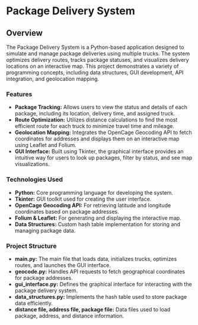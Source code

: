 # Package Delivery System
## Overview
The Package Delivery System is a Python-based application designed to simulate and manage package deliveries using multiple trucks. The system optimizes delivery routes, tracks package statuses, and visualizes delivery locations on an interactive map. This project demonstrates a variety of programming concepts, including data structures, GUI development, API integration, and geolocation mapping.

### Features
* **Package Tracking:** Allows users to view the status and details of each package, including its location, delivery time, and assigned truck.
* **Route Optimization:** Utilizes distance calculations to find the most efficient route for each truck to minimize travel time and mileage.
* **Geolocation Mapping:** Integrates the OpenCage Geocoding API to fetch coordinates for addresses and displays them on an interactive map using Leaflet and Folium.
* **GUI Interface:** Built using Tkinter, the graphical interface provides an intuitive way for users to look up packages, filter by status, and see map visualizations.

### Technologies Used
* **Python:** Core programming language for developing the system.
* **Tkinter:** GUI toolkit used for creating the user interface.
* **OpenCage Geocoding API:** For retrieving latitude and longitude coordinates based on package addresses.
* **Folium & Leaflet:** For generating and displaying the interactive map.
* **Data Structures:** Custom hash table implementation for storing and managing package data.

### Project Structure
* **main.py:** The main file that loads data, initializes trucks, optimizes routes, and launches the GUI interface.
* **geocode.py:** Handles API requests to fetch geographical coordinates for package addresses.
* **gui_interface.py:** Defines the graphical interface for interacting with the package delivery system.
* **data_structures.py:** Implements the hash table used to store package data efficiently.
* **distance file, address file, package file:** Data files used to load package, address, and distance information.
